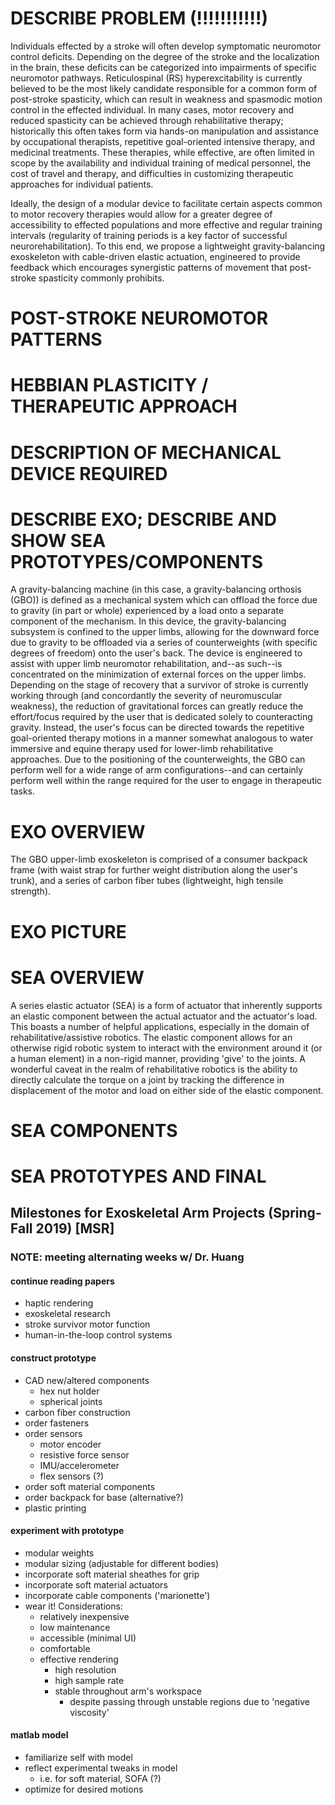

# DESCRIBE PROBLEM (!!!!!!!!!!!)
Individuals effected by a stroke will often develop symptomatic neuromotor control deficits. Depending on the degree of the stroke and the localization in the brain, these deficits can be categorized into impairments of specific neuromotor pathways. Reticulospinal (RS) hyperexcitability is currently believed to be the most likely candidate responsible for a common form of post-stroke spasticity, which can result in weakness and spasmodic motion control in the effected individual. In many cases, motor recovery and reduced spasticity can be achieved through rehabilitative therapy; historically this often takes form via hands-on manipulation and assistance by occupational therapists, repetitive goal-oriented intensive therapy, and medicinal treatments. These therapies, while effective, are often limited in scope by the availability and individual training of medical personnel, the cost of travel and therapy, and difficulties in customizing therapeutic approaches for individual patients.

Ideally, the design of a modular device to facilitate certain aspects common to motor recovery therapies would allow for a greater degree of accessibility to effected populations and more effective and regular training intervals (regularity of training periods is a key factor of successful neurorehabilitation). To this end, we propose a lightweight gravity-balancing exoskeleton with cable-driven elastic actuation, engineered to provide feedback which encourages synergistic patterns of movement that post-stroke spasticity commonly prohibits.

# POST-STROKE NEUROMOTOR PATTERNS

# HEBBIAN PLASTICITY / THERAPEUTIC APPROACH

# DESCRIPTION OF MECHANICAL DEVICE REQUIRED

# DESCRIBE EXO; DESCRIBE AND SHOW SEA PROTOTYPES/COMPONENTS
A gravity-balancing machine (in this case, a gravity-balancing orthosis (GBO)) is defined as a mechanical system which can offload the force due to gravity (in part or whole) experienced by a load onto a separate component of the mechanism. In this device, the gravity-balancing subsystem is confined to the upper limbs, allowing for the downward force due to gravity to be offloaded via a series of counterweights (with specific degrees of freedom) onto the user's back. The device is engineered to assist with upper limb neuromotor rehabilitation, and--as such--is concentrated on the minimization of external forces on the upper limbs. Depending on the stage of recovery that a survivor of stroke is currently working through (and concordantly the severity of neuromuscular weakness), the reduction of gravitational forces can greatly reduce the effort/focus required by the user that is dedicated solely to counteracting gravity. Instead, the user's focus can be directed towards the repetitive goal-oriented therapy motions in a manner somewhat analogous to water immersive and equine therapy used for lower-limb rehabilitative approaches. Due to the positioning of the counterweights, the GBO can perform well for a wide range of arm configurations--and can certainly perform well within the range required for the user to engage in therapeutic tasks.
# EXO OVERVIEW
The GBO upper-limb exoskeleton is comprised of a consumer backpack frame (with waist strap for further weight distribution along the user's trunk), and a series of carbon fiber tubes (lightweight, high tensile strength).
# EXO PICTURE
# SEA OVERVIEW
A series elastic actuator (SEA) is a form of actuator that inherently supports an elastic component between the actual actuator and the actuator's load. This boasts a number of helpful applications, especially in the domain of rehabilitative/assistive robotics. The elastic component allows for an otherwise rigid robotic system to interact with the environment around it (or a human element) in a non-rigid manner, providing 'give' to the joints. A wonderful caveat in the realm of rehabilitative robotics is the ability to directly calculate the torque on a joint by tracking the difference in displacement of the motor and load on either side of the elastic component.
# SEA COMPONENTS
# SEA PROTOTYPES AND FINAL

## Milestones for Exoskeletal Arm Projects (Spring-Fall 2019) [MSR]
### NOTE: meeting alternating weeks w/ Dr. Huang

#### continue reading papers
- haptic rendering
- exoskeletal research
- stroke survivor motor function
- human-in-the-loop control systems

#### construct prototype
- CAD new/altered components
  - hex nut holder
  - spherical joints
- carbon fiber construction
- order fasteners
- order sensors
  - motor encoder
  - resistive force sensor
  - IMU/accelerometer
  - flex sensors (?)
- order soft material components
- order backpack for base (alternative?)
- plastic printing

#### experiment with prototype
- modular weights
- modular sizing (adjustable for different bodies)
- incorporate soft material sheathes for grip
- incorporate soft material actuators
- incorporate cable components ('marionette')
- wear it! Considerations:
  - relatively inexpensive
  - low maintenance
  - accessible (minimal UI)
  - comfortable
  - effective rendering
    - high resolution
    - high sample rate
    - stable throughout arm's workspace
      - despite passing through unstable regions due to 'negative viscosity'

#### matlab model
- familiarize self with model
- reflect experimental tweaks in model
  - i.e. for soft material, SOFA (?)
- optimize for desired motions
